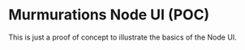 # Murmurations Node UI (POC)

This is just a proof of concept to illustrate the basics of the Node UI.
